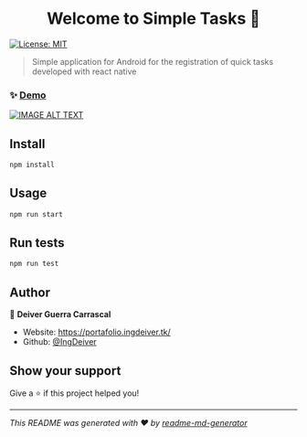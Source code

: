 <h1 align="center">Welcome to Simple Tasks 👋</h1>
<p>
  <a href="#" target="_blank">
    <img alt="License: MIT" src="https://img.shields.io/badge/License-MIT-yellow.svg" />
  </a>
</p>

> Simple application for Android for the registration of quick tasks developed with react native

### ✨ [Demo](https://www.youtube.com/watch?v=luZaAcWAcfA)
[![IMAGE ALT TEXT](http://img.youtube.com/vi/luZaAcWAcfA/0.jpg)](http://www.youtube.com/watch?v=luZaAcWAcfA "Demo")

## Install

```sh
npm install
```

## Usage

```sh
npm run start
```

## Run tests

```sh
npm run test
```

## Author

👤 **Deiver Guerra Carrascal**

* Website: https://portafolio.ingdeiver.tk/
* Github: [@IngDeiver](https://github.com/IngDeiver)

## Show your support

Give a ⭐️ if this project helped you!

***
_This README was generated with ❤️ by [readme-md-generator](https://github.com/kefranabg/readme-md-generator)_